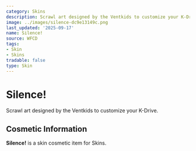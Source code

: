 ```yaml
---
category: Skins
description: Scrawl art designed by the Ventkids to customize your K-Drive.
image: ../images/silence-dc9e13149c.png
last_updated: '2025-09-17'
name: Silence!
source: WFCD
tags:
- Skin
- Skins
tradable: false
type: Skin
---
```


# Silence!

Scrawl art designed by the Ventkids to customize your K-Drive.

## Cosmetic Information

**Silence!** is a skin cosmetic item for Skins.

